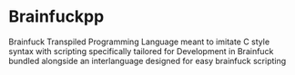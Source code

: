 # Brainfuckpp
Brainfuck Transpiled Programming Language meant to imitate C style syntax with scripting specifically tailored for Development in Brainfuck bundled alongside an interlanguage designed for easy brainfuck scripting
